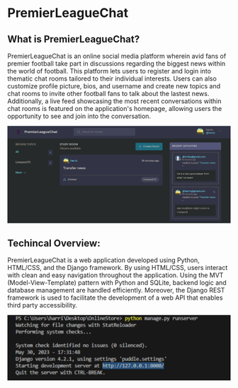 # PremierLeagueChat

<h2>What is PremierLeagueChat?</h2>
<p>
PremierLeagueChat is an online social media platform wherein avid fans of premier football take part in discussions regarding the biggest news within the world of football. This platform lets users to register and login into thematic chat rooms tailored to their individual interests. Users can also customize profile picture, bios, and username and create new topics and chat rooms to invite other football fans to talk about the lastest news. Additionally, a live feed showcasing the most recent conversations within chat rooms is  featured on the application's homepage, allowing users the opportunity to see and join into the conversation. 
</p>

 ![](static/images/premierleaguesite.png)

<h2>Techincal Overview:</h2>
<p>
PremierLeagueChat is a web application developed using Python, HTML/CSS, and the Django framework. By using HTML/CSS, users interact with clean and easy navigation throughout the application. Using the MVT (Model-View-Template) pattern with Python and SQLite, backend logic and database management are handled efficiently. Moreover, the Django REST framework is used to facilitate the development of a web API that enables third party accessibility.
</p>

</p>



  
  


![](static/images/url.png)

